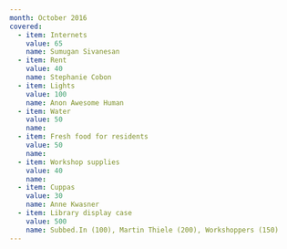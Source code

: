 ```yaml
---
month: October 2016
covered:
  - item: Internets
    value: 65
    name: Sumugan Sivanesan
  - item: Rent
    value: 40
    name: Stephanie Cobon
  - item: Lights
    value: 100
    name: Anon Awesome Human
  - item: Water
    value: 50
    name: 
  - item: Fresh food for residents
    value: 50
    name: 
  - item: Workshop supplies
    value: 40
    name: 
  - item: Cuppas
    value: 30
    name: Anne Kwasner
  - item: Library display case
    value: 500
    name: Subbed.In (100), Martin Thiele (200), Workshoppers (150)
---
```

